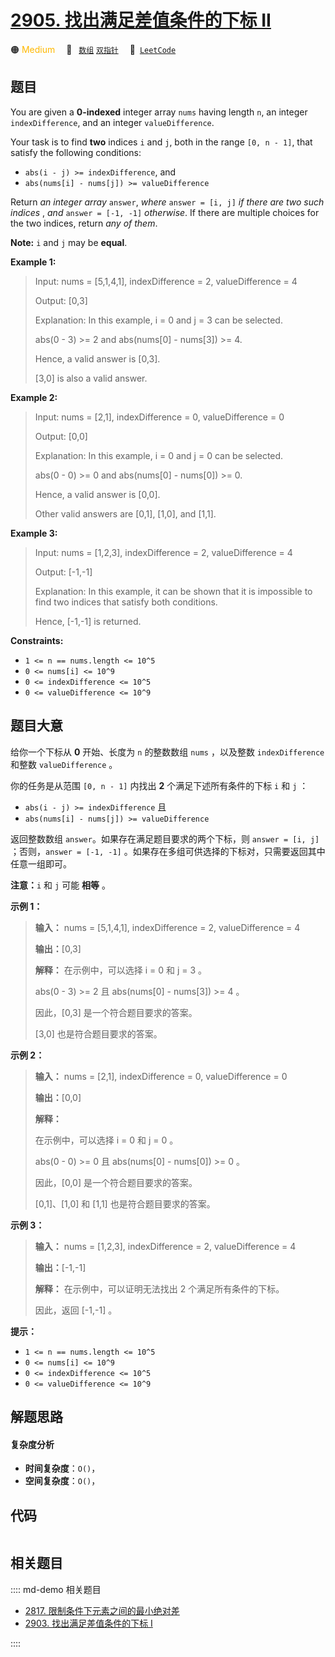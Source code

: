 # [2905. 找出满足差值条件的下标 II](https://leetcode.com/problems/find-indices-with-index-and-value-difference-ii)

🟠 <font color=#ffb800>Medium</font>&emsp; 🔖&ensp; [`数组`](/leetcode/outline/tag/array.md) [`双指针`](/leetcode/outline/tag/two-pointers.md)&emsp; 🔗&ensp;[`LeetCode`](https://leetcode.com/problems/find-indices-with-index-and-value-difference-ii)


## 题目

You are given a **0-indexed** integer array `nums` having length `n`, an
integer `indexDifference`, and an integer `valueDifference`.

Your task is to find **two** indices `i` and `j`, both in the range `[0, n -
1]`, that satisfy the following conditions:

  * `abs(i - j) >= indexDifference`, and
  * `abs(nums[i] - nums[j]) >= valueDifference`

Return _an integer array_ `answer`, _where_ `answer = [i, j]` _if there are
two such indices_ , _and_ `answer = [-1, -1]` _otherwise_. If there are
multiple choices for the two indices, return _any of them_.

**Note:** `i` and `j` may be **equal**.



**Example 1:**

> Input: nums = [5,1,4,1], indexDifference = 2, valueDifference = 4
> 
> Output: [0,3]
> 
> Explanation: In this example, i = 0 and j = 3 can be selected.
> 
> abs(0 - 3) >= 2 and abs(nums[0] - nums[3]) >= 4.
> 
> Hence, a valid answer is [0,3].
> 
> [3,0] is also a valid answer.

**Example 2:**

> Input: nums = [2,1], indexDifference = 0, valueDifference = 0
> 
> Output: [0,0]
> 
> Explanation: In this example, i = 0 and j = 0 can be selected.
> 
> abs(0 - 0) >= 0 and abs(nums[0] - nums[0]) >= 0.
> 
> Hence, a valid answer is [0,0].
> 
> Other valid answers are [0,1], [1,0], and [1,1].

**Example 3:**

> Input: nums = [1,2,3], indexDifference = 2, valueDifference = 4
> 
> Output: [-1,-1]
> 
> Explanation: In this example, it can be shown that it is impossible to find two indices that satisfy both conditions.
> 
> Hence, [-1,-1] is returned.



**Constraints:**

  * `1 <= n == nums.length <= 10^5`
  * `0 <= nums[i] <= 10^9`
  * `0 <= indexDifference <= 10^5`
  * `0 <= valueDifference <= 10^9`


## 题目大意

给你一个下标从 **0** 开始、长度为 `n` 的整数数组 `nums` ，以及整数 `indexDifference` 和整数
`valueDifference` 。

你的任务是从范围 `[0, n - 1]` 内找出  **2** 个满足下述所有条件的下标 `i` 和 `j` ：

  * `abs(i - j) >= indexDifference` 且
  * `abs(nums[i] - nums[j]) >= valueDifference`

返回整数数组 `answer`。如果存在满足题目要求的两个下标，则 `answer = [i, j]` ；否则，`answer = [-1, -1]`
。如果存在多组可供选择的下标对，只需要返回其中任意一组即可。

**注意：**`i` 和 `j` 可能 **相等** 。



**示例 1：**

> 
> 
> 
> 
> 
> **输入：** nums = [5,1,4,1], indexDifference = 2, valueDifference = 4
> 
> **输出：**[0,3]
> 
> **解释：** 在示例中，可以选择 i = 0 和 j = 3 。
> 
> abs(0 - 3) >= 2 且 abs(nums[0] - nums[3]) >= 4 。
> 
> 因此，[0,3] 是一个符合题目要求的答案。
> 
> [3,0] 也是符合题目要求的答案。
> 
> 

**示例 2：**

> 
> 
> 
> 
> 
> **输入：** nums = [2,1], indexDifference = 0, valueDifference = 0
> 
> **输出：**[0,0]
> 
> **解释：**
> 
> 在示例中，可以选择 i = 0 和 j = 0 。 
> 
> abs(0 - 0) >= 0 且 abs(nums[0] - nums[0]) >= 0 。 
> 
> 因此，[0,0] 是一个符合题目要求的答案。 
> 
> [0,1]、[1,0] 和 [1,1] 也是符合题目要求的答案。 
> 
> 

**示例 3：**

> 
> 
> 
> 
> 
> **输入：** nums = [1,2,3], indexDifference = 2, valueDifference = 4
> 
> **输出：**[-1,-1]
> 
> **解释：** 在示例中，可以证明无法找出 2 个满足所有条件的下标。
> 
> 因此，返回 [-1,-1] 。



**提示：**

  * `1 <= n == nums.length <= 10^5`
  * `0 <= nums[i] <= 10^9`
  * `0 <= indexDifference <= 10^5`
  * `0 <= valueDifference <= 10^9`


## 解题思路

#### 复杂度分析

- **时间复杂度**：`O()`，
- **空间复杂度**：`O()`，

## 代码

```javascript

```

## 相关题目

:::: md-demo 相关题目
- [2817. 限制条件下元素之间的最小绝对差](https://leetcode.com/problems/minimum-absolute-difference-between-elements-with-constraint)
- [2903. 找出满足差值条件的下标 I](https://leetcode.com/problems/find-indices-with-index-and-value-difference-i)

::::
